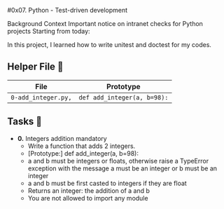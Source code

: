 #0x07. Python - Test-driven development

Background Context
Important notice on intranet checks for Python projects
Starting from today:

In this project, I learned how to write unitest and doctest for my codes.

## Helper File :raised_hands:
| File                   | Prototype                                                           |
| ---------------------- | ------------------------------------------------------------------- |
| `0-add_integer.py,`    | `def add_integer(a, b=98):`                                         |

## Tasks :page_with_curl:

* **0.** Integers addition   mandatory
   * Write a function that adds 2 integers.
   * [Prototype:] def add_integer(a, b=98):
   * a and b must be integers or floats, otherwise raise a TypeError exception with the message a must be an integer or b must be an integer
   * a and b must be first casted to integers if they are float
   * Returns an integer: the addition of a and b
   * You are not allowed to import any module
